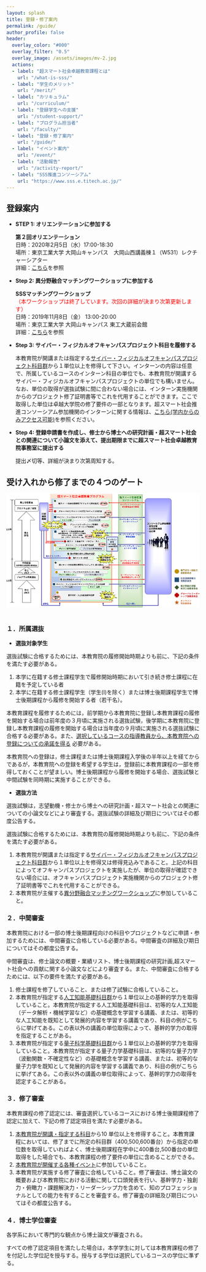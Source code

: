 ```yaml
---
layout: splash
title: 登録・修了案内
permalink: /guide/
author_profile: false
header:
  overlay_color: "#000"
  overlay_filter: "0.5"
  overlay_image: /assets/images/mv-2.jpg
  actions:
  - label: "超スマート社会卓越教育課程とは"
    url: "/what-is-sss/"
  - label: "学生のメリット"
    url: "/merit/"
  - label: "カリキュラム"
    url: "/curriculum/"
  - label: "登録学生への支援​"
    url: "/student-support/"
  - label: "プログラム担当者​"
    url: "/faculty/"
  - label: "登録・修了案内"
    url: "/guide/"
  - label: "イベント案内"
    url: "/event/"
  - label: "活動報告"
    url: "/activity-report/"
  - label: "SSS推進コンソーシアム"
    url: "https://www.sss.e.titech.ac.jp/"
---
```


## 登録案内

* **STEP 1: オリエンテーションに参加する**

  **第２回オリエンテーション**<br>
  日時：2020年2月5日（水）17:00-18:30<br>
  場所：東京工業大学 大岡山キャンパス　大岡山西講義棟１（W531）レクチャーシアター<br>
  詳細：[こちら](https://www.sss.e.titech.ac.jp/event-wise-orientation-20200205/)を参照<br>

* **Step 2: 異分野融合マッチングワークショップに参加する**

  **SSSマッチングワークショップ**<br>
  <span style="color:Red">（本ワークショップは終了しています。次回の詳細が決まり次第更新します）</span><br>
  日時：2019年11月8日（金） 13:00-20:00<br>
  場所：東京工業大学 大岡山キャンパス 東工大蔵前会館<br>
  詳細：[こちら](http://www.sss.e.titech.ac.jp/event-sss-matching-ws-20191108/)を参照

* **​Step 3: サイバー・フィジカルオフキャンパスプロジェクト科目を履修する**

  本教育院が開講または指定する[サイバー・フィジカルオフキャンパスプロジェクト科目群](https://www.wise-sss.titech.ac.jp/courses/off-campus.pdf)から１単位以上を修得して下さい。インターンの内容は任意で、所属しているコースのインターン科目の単位でも、本教育院が開講するサイバー・フィジカルオフキャンパスプロジェクトの単位でも構いません。なお、単位の取得が選抜試験に間に合わない場合には、インターン実施機関からのプロジェクト修了証明書等でこれを代用することができます。ここで取得した単位は卓越大学院の修了要件の一部となります。超スマート社会推進コンソーシアム参加機関のインターンに関する情報は、[こちら(学内からのみアクセス可能)](https://www.sss.e.titech.ac.jp/for_students/for_students_only/)を参照ください。

* **Step 4: 登録申請書を作成し、修士から博士への研究計画・超スマート社会との関連について小論文を添えて、提出期限までに超スマート社会卓越教育院事務室に提出する**

  提出〆切等、詳細が決まり次第周知する。


## 受け入れから修了までの４つのゲート

<div style="text-align:center"><img src="/assets/images/curriculum.png" /></div><br>

### １．所属選抜

* **選抜対象学生**

選抜試験に合格するためには、本教育院の履修開始時期よりも前に、下記の条件を満たす必要がある。

1. 本学に在籍する修士課程学生で履修開始時期において引き続き修士課程に在籍を予定している者<br>
2. 本学に在籍する修士課程学生（学生(I)を除く）または博士後期課程学生で博士後期課程から履修を開始する者（若干名）。

本教育課程を履修するためには，前学期から本教育院に登録し本教育課程の履修を開始する場合は前年度の３月頃に実施される選抜試験，後学期に本教育院に登録し本教育課程の履修を開始する場合は当年度の９月頃に実施される選抜試験に合格する必要がある。また、<u>選択しているコースの指導教員から、本教育院への登録についての承諾を得る</u> 必要がある。

本教育院への登録は，修士課程または博士後期課程入学後の半年以上を経てからであるが，本教育院への登録を希望する学生は，登録前に本教育課程の一部を修得しておくことが望ましい。博士後期課程から履修を開始する場合、選抜試験と中間試験を同時期に実施することができる。

* **選抜方法**

選抜試験は，志望動機・修士から博士への研究計画・超スマート社会との関連についての小論文などにより審査する。選抜試験の詳細及び期日についてはその都度公告する。

選抜試験に合格するためには、本教育院の履修開始時期よりも前に、下記の条件を満たす必要がある。

1. 本教育院が開講または指定する[サイバー・フィジカルオフキャンパスプロジェクト科目群](https://www.wise-sss.titech.ac.jp/courses/off-campus.pdf)から１単位以上を修得又は修得見込みであること。上記の科目によってオフキャンパスプロジェクトを実施したが、単位の取得が確認できない場合には、オフキャンパスプロジェクト実施機関からのプロジェクト修了証明書等でこれを代用することができる。
2. 本教育院が主催する[異分野融合マッチングワークショップ](http://www.sss.e.titech.ac.jp/event-sss-matching-ws-20191108/)に参加していること。


### ２．中間審査

本教育院における一部の博士後期課程向けの科目やプロジェクトなどに申請・参加するためには、中間審査に合格している必要がある。中間審査の詳細及び期日についてはその都度公告する。

中間審査は、修士論文の概要・業績リスト、博士後期課程の研究計画,超スマート社会への貢献に関する小論文などにより審査する。また、中間審査に合格するためには、以下の要件を満たす必要がある。

1. 修士課程を修了していること、または修了試験に合格していること。
2. 本教育院が指定する[人工知能基礎科目群](https://www.wise-sss.titech.ac.jp/courses/AI-Q.pdf)から１単位以上の基幹的学力を取得していること。本教育院が指定する人工知能基礎科目は、初等的な人工知能（データ解析・機械学習など）の基礎概念を学習する講義、または、初等的な人工知能を既知として発展的内容を学習する講義であり、科目の例がこちらに挙げてある。この表以外の講義の単位取得によって、基幹的学力の取得を指定することがある。
3. 本教育院が指定する[量子科学基礎科目群](https://www.wise-sss.titech.ac.jp/courses/AI-Q.pdf)から１単位以上の基幹的学力を取得していること。本教育院が指定する量子力学基礎科目は、初等的な量子力学（波動関数・不確定性など）の基礎概念を学習する講義、または、初等的な量子力学を既知として発展的内容を学習する講義であり、科目の例がこちらに挙げてある。この表以外の講義の単位取得によって、基幹的学力の取得を認定することがある。

### ３．修了審査

本教育課程の修了認定には、審査選択しているコースにおける博士後期課程修了認定に加えて、下記の修了認定項目を満たす必要がある。

1. [本教育院が開講・指定する科目](https://www.wise-sss.titech.ac.jp/courses/courses-event.pdf)から10 単位以上を修得すること。本教育課程においては、修了までに所定の科目群（400,500,600番台）から指定の単位数を取得していればよく、博士後期課程在学中に400番台,500番台の単位取得をした場合でも、本教育課程の修了要件の単位に含めることができる。
2. [本教育院が開催する各種イベント](https://www.wise-sss.titech.ac.jp/courses/courses-event.pdf)に参加していること。
3. 本教育院が実施する修了審査に合格していること。修了審査は、博士論文の概要および本教育院における活動に関して口頭発表を行い、基幹学力・独創力・俯瞰力・課題解決力・リーダーシップ力を含めて、知のプロフェッショナルとしての能力を有することを審査する。修了審査の詳細及び期日についてはその都度公告する。

### ４．博士学位審査

各学系において専門的な観点から博士論文が審査される。​

すべての修了認定項目を満たした場合は，本学学生に対しては本教育課程の修了を付記した学位記を授与する。授与する学位は選択しているコースの学位に準ずる。

